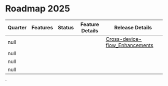 # Roadmap 2025

<table data-full-width="true"><thead><tr><th data-type="number">Quarter</th><th>Features</th><th>Status</th><th>Feature Details</th><th>Release Details</th></tr></thead><tbody><tr><td>null</td><td></td><td></td><td></td><td><a href="https://mosip.atlassian.net/issues/?jql=labels%20%3D%20%22Cross-device-flow_Enhancements%22">Cross-device-flow_Enhancements</a></td></tr><tr><td>null</td><td></td><td></td><td></td><td></td></tr><tr><td>null</td><td></td><td></td><td></td><td></td></tr><tr><td>null</td><td></td><td></td><td></td><td></td></tr></tbody></table>

\`





